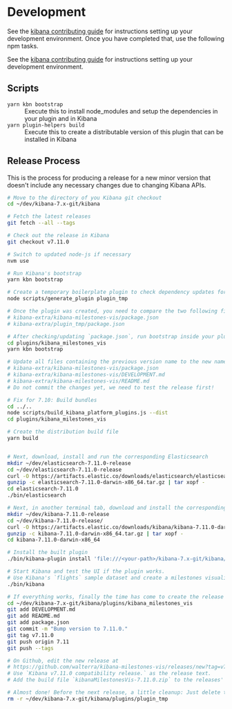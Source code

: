 # Development

See the [kibana contributing guide](https://github.com/elastic/kibana/blob/master/CONTRIBUTING.md) for instructions setting up your development environment. Once you have completed that, use the following npm tasks.

See the [kibana contributing guide](https://github.com/elastic/kibana/blob/master/CONTRIBUTING.md) for instructions setting up your development environment.

## Scripts

<dl>
  <dt><code>yarn kbn bootstrap</code></dt>
  <dd>Execute this to install node_modules and setup the dependencies in your plugin and in Kibana</dd>

  <dt><code>yarn plugin-helpers build</code></dt>
  <dd>Execute this to create a distributable version of this plugin that can be installed in Kibana</dd>
</dl>

## Release Process

This is the process for producing a release for a new minor version that doesn't include any necessary changes due to changing Kibana APIs.

```bash
# Move to the directory of you Kibana git checkout
cd ~/dev/kibana-7.x-git/kibana

# Fetch the latest releases
git fetch --all --tags

# Check out the release in Kibana
git checkout v7.11.0

# Switch to updated node-js if necessary
nvm use

# Run Kibana's bootstrap
yarn kbn bootstrap

# Create a temporary boilerplate plugin to check dependency updates for plugins
node scripts/generate_plugin plugin_tmp

# Once the plugin was created, you need to compare the two following files and if necessary update the dependencies in your `package.json`
# kibana-extra/kibana-milestones-vis/package.json
# kibana-extra/plugin_tmp/package.json

# After checking/updating `package.json`, run bootstrap inside your plugin's directory
cd plugins/kibana_milestones_vis
yarn kbn bootstrap

# Update all files containing the previous version name to the new name
# kibana-extra/kibana-milestones-vis/package.json
# kibana-extra/kibana-milestones-vis/DEVELOPMENT.md
# kibana-extra/kibana-milestones-vis/README.md
# Do not commit the changes yet, we need to test the release first!

# Fix for 7.10: Build bundles
cd ../..
node scripts/build_kibana_platform_plugins.js --dist
cd plugins/kibana_milestones_vis

# Create the distribution build file
yarn build


# Next, download, install and run the corresponding Elasticsearch
mkdir ~/dev/elasticsearch-7.11.0-release
cd ~/dev/elasticsearch-7.11.0-release
curl -O https://artifacts.elastic.co/downloads/elasticsearch/elasticsearch-7.11.0-darwin-x86_64.tar.gz
gunzip -c elasticsearch-7.11.0-darwin-x86_64.tar.gz | tar xopf -
cd elasticsearch-7.11.0
./bin/elasticsearch

# Next, in another terminal tab, download and install the corresponding Kibana release to test the build
mkdir ~/dev/kibana-7.11.0-release
cd ~/dev/kibana-7.11.0-release/
curl -O https://artifacts.elastic.co/downloads/kibana/kibana-7.11.0-darwin-x86_64.tar.gz
gunzip -c kibana-7.11.0-darwin-x86_64.tar.gz | tar xopf -
cd kibana-7.11.0-darwin-x86_64

# Install the built plugin
./bin/kibana-plugin install 'file:///<your-path>/kibana-7.x-git/kibana/plugins/kibana_milestones_vis/build/kibanaMilestonesVis-7.11.0.zip'

# Start Kibana and test the UI if the plugin works.
# Use Kibana's `flights` sample dataset and create a milestones visualization.
./bin/kibana

# If everything works, finally the time has come to create the release on Github.
cd ~/dev/kibana-7.x-git/kibana/plugins/kibana_milestones_vis
git add DEVELOPMENT.md
git add README.md
git add package.json
git commit -m "Bump version to 7.11.0."
git tag v7.11.0
git push origin 7.11
git push --tags

# On Github, edit the new release at
# https://github.com/walterra/kibana-milestones-vis/releases/new?tag=v7.11.0
# Use `Kibana v7.11.0 compatibility release.` as the release text.
# Add the build file `kibanaMilestonesVis-7.11.0.zip` to the releases' binaries.

# Almost done! Before the next release, a little cleanup: Just delete the temporary plugin you create so you can create another one for comparison for the next release.
rm -r ~/dev/kibana-7.x-git/kibana/plugins/plugin_tmp
```
